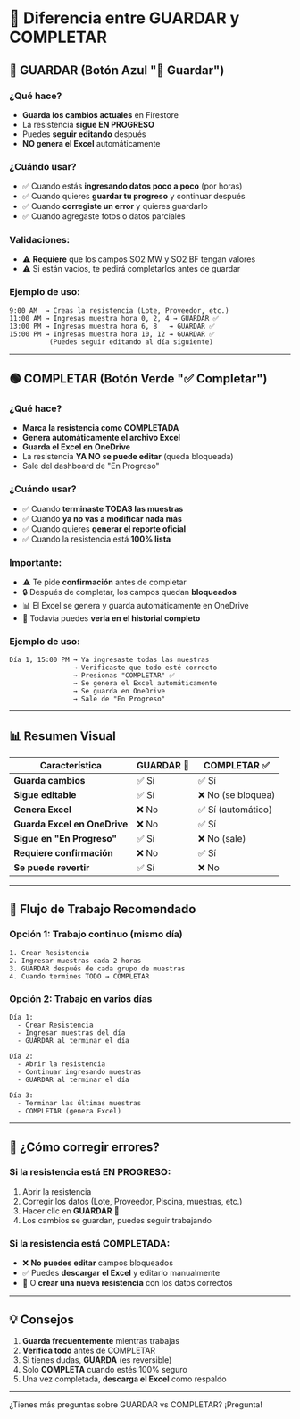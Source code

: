 # 📘 Diferencia entre GUARDAR y COMPLETAR

## 🔵 GUARDAR (Botón Azul "💾 Guardar")

### ¿Qué hace?
- **Guarda los cambios actuales** en Firestore
- La resistencia **sigue EN PROGRESO**
- Puedes **seguir editando** después
- **NO genera el Excel** automáticamente

### ¿Cuándo usar?
- ✅ Cuando estás **ingresando datos poco a poco** (por horas)
- ✅ Cuando quieres **guardar tu progreso** y continuar después
- ✅ Cuando **corregiste un error** y quieres guardarlo
- ✅ Cuando agregaste fotos o datos parciales

### Validaciones:
- ⚠️ **Requiere** que los campos SO2 MW y SO2 BF tengan valores
- ⚠️ Si están vacíos, te pedirá completarlos antes de guardar

### Ejemplo de uso:
```
9:00 AM  → Creas la resistencia (Lote, Proveedor, etc.)
11:00 AM → Ingresas muestra hora 0, 2, 4 → GUARDAR ✅
13:00 PM → Ingresas muestra hora 6, 8   → GUARDAR ✅
15:00 PM → Ingresas muestra hora 10, 12 → GUARDAR ✅
          (Puedes seguir editando al día siguiente)
```

---

## 🟢 COMPLETAR (Botón Verde "✅ Completar")

### ¿Qué hace?
- **Marca la resistencia como COMPLETADA**
- **Genera automáticamente el archivo Excel**
- **Guarda el Excel en OneDrive**
- La resistencia **YA NO se puede editar** (queda bloqueada)
- Sale del dashboard de "En Progreso"

### ¿Cuándo usar?
- ✅ Cuando **terminaste TODAS las muestras**
- ✅ Cuando **ya no vas a modificar nada más**
- ✅ Cuando quieres **generar el reporte oficial**
- ✅ Cuando la resistencia está **100% lista**

### Importante:
- ⚠️ Te pide **confirmación** antes de completar
- 🔒 Después de completar, los campos quedan **bloqueados**
- 📊 El Excel se genera y guarda automáticamente en OneDrive
- 📂 Todavía puedes **verla en el historial completo**

### Ejemplo de uso:
```
Día 1, 15:00 PM → Ya ingresaste todas las muestras
                → Verificaste que todo esté correcto
                → Presionas "COMPLETAR" ✅
                → Se genera el Excel automáticamente
                → Se guarda en OneDrive
                → Sale de "En Progreso"
```

---

## 📊 Resumen Visual

| Característica | GUARDAR 💾 | COMPLETAR ✅ |
|----------------|-----------|-------------|
| **Guarda cambios** | ✅ Sí | ✅ Sí |
| **Sigue editable** | ✅ Sí | ❌ No (se bloquea) |
| **Genera Excel** | ❌ No | ✅ Sí (automático) |
| **Guarda Excel en OneDrive** | ❌ No | ✅ Sí |
| **Sigue en "En Progreso"** | ✅ Sí | ❌ No (sale) |
| **Requiere confirmación** | ❌ No | ✅ Sí |
| **Se puede revertir** | ✅ Sí | ❌ No |

---

## 🎯 Flujo de Trabajo Recomendado

### Opción 1: Trabajo continuo (mismo día)
```
1. Crear Resistencia
2. Ingresar muestras cada 2 horas
3. GUARDAR después de cada grupo de muestras
4. Cuando termines TODO → COMPLETAR
```

### Opción 2: Trabajo en varios días
```
Día 1:
  - Crear Resistencia
  - Ingresar muestras del día
  - GUARDAR al terminar el día
  
Día 2:
  - Abrir la resistencia
  - Continuar ingresando muestras
  - GUARDAR al terminar el día
  
Día 3:
  - Terminar las últimas muestras
  - COMPLETAR (genera Excel)
```

---

## 🔧 ¿Cómo corregir errores?

### Si la resistencia está EN PROGRESO:
1. Abrir la resistencia
2. Corregir los datos (Lote, Proveedor, Piscina, muestras, etc.)
3. Hacer clic en **GUARDAR** 💾
4. Los cambios se guardan, puedes seguir trabajando

### Si la resistencia está COMPLETADA:
- ❌ **No puedes editar** campos bloqueados
- ✅ Puedes **descargar el Excel** y editarlo manualmente
- 🔄 O **crear una nueva resistencia** con los datos correctos

---

## 💡 Consejos

1. **Guarda frecuentemente** mientras trabajas
2. **Verifica todo** antes de COMPLETAR
3. Si tienes dudas, **GUARDA** (es reversible)
4. Solo **COMPLETA** cuando estés 100% seguro
5. Una vez completada, **descarga el Excel** como respaldo

---

¿Tienes más preguntas sobre GUARDAR vs COMPLETAR? ¡Pregunta!
